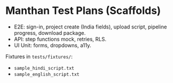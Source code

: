 # Manthan Test Plans (Scaffolds)

- E2E: sign-in, project create (India fields), upload script, pipeline progress, download package.
- API: step functions mock, retries, RLS.
- UI Unit: forms, dropdowns, a11y.

Fixtures in `tests/fixtures/`:
- `sample_hindi_script.txt`
- `sample_english_script.txt`
